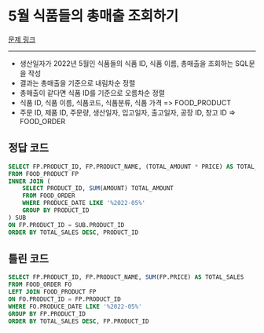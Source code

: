 # 5월 식품들의 총매출 조회하기

[문제 링크](https://school.programmers.co.kr/learn/courses/30/lessons/131117)

---

- 생산일자가 2022년 5월인 식품들의 식품 ID, 식품 이름, 총매출을 조회하는 SQL문을 작성
- 결과는 총매출을 기준으로 내림차순 정렬
- 총매출이 같다면 식품 ID를 기준으로 오름차순 정렬
- 식품 ID, 식품 이름, 식품코드, 식품분류, 식품 가격 => FOOD_PRODUCT
- 주문 ID, 제품 ID, 주문량, 생산일자, 입고일자, 출고일자, 공장 ID, 창고 ID => FOOD_ORDER

## 정답 코드

```sql
SELECT FP.PRODUCT_ID, FP.PRODUCT_NAME, (TOTAL_AMOUNT * PRICE) AS TOTAL_SALES
FROM FOOD_PRODUCT FP
INNER JOIN (
    SELECT PRODUCT_ID, SUM(AMOUNT) TOTAL_AMOUNT
    FROM FOOD_ORDER
    WHERE PRODUCE_DATE LIKE '%2022-05%'
    GROUP BY PRODUCT_ID
) SUB
ON FP.PRODUCT_ID = SUB.PRODUCT_ID
ORDER BY TOTAL_SALES DESC, PRODUCT_ID
```

## 틀린 코드

```sql
SELECT FP.PRODUCT_ID, FP.PRODUCT_NAME, SUM(FP.PRICE) AS TOTAL_SALES
FROM FOOD_ORDER FO
LEFT JOIN FOOD_PRODUCT FP
ON FO.PRODUCT_ID = FP.PRODUCT_ID
WHERE FO.PRODUCE_DATE LIKE '%2022-05%'
GROUP BY FP.PRODUCT_ID
ORDER BY TOTAL_SALES DESC, FP.PRODUCT_ID
```
